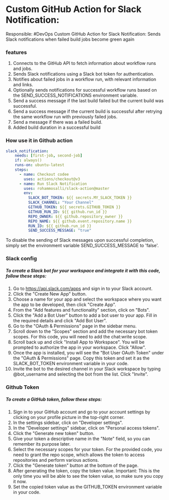 # Custom GitHub Action for Slack Notification:
Responsible: #DevOps
Custom GitHub Action for Slack Notification: Sends Slack notifications when failed build jobs become green again
 
 ### features
1. Connects to the GitHub API to fetch information about workflow runs and jobs.
2. Sends Slack notifications using a Slack bot token for authentication.
3. Notifies about failed jobs in a workflow run, with relevant information and links.
4. Optionally sends notifications for successful workflow runs based on the SEND_SUCCESS_NOTIFICATIONS environment variable.
5. Send a success message if the last build failed but the current build was successful.
6. Send a success message if the current build is successful after retrying the same workflow run with previously failed jobs.
7. Send a message if there was a failed build.
8. Added build duration in a successful build
### How use it in Github action 

```yaml
slack_notification:
    needs: [first-job, second-job]
    if: always()
    runs-on: ubuntu-latest
    steps:
      - name: Checkout codee
        uses: actions/checkout@v3
      - name: Run Slack Notification
        uses: rohammosalli/slack-action@master
        env:
          SLACK_BOT_TOKEN: ${{ secrets.MY_SLACK_TOKEN }}
          SLACK_CHANNEL: "Your Channel"
          GITHUB_TOKEN: ${{ secrets.GITHUB_TOKEN }}
          GITHUB_RUN_ID: ${{ github.run_id }}
          REPO_OWNER: ${{ github.repository_owner }}
          REPO_NAME: ${{ github.event.repository.name }}
          RUN_ID: ${{ github.run_id }}
          SEND_SUCCESS_MESSAGE: "true"
```

To disable the sending of Slack messages upon successful completion, simply set the environment variable SEND_SUCCESS_MESSAGE to 'false'. 


### Slack config
##### To create a Slack bot for your workspace and integrate it with this code, follow these steps:

1. Go to https://api.slack.com/apps and sign in to your Slack account.
2. Click the "Create New App" button.
3. Choose a name for your app and select the workspace where you want the app to be developed, then click "Create App".
4. From the "Add features and functionality" section, click on "Bots".
5. Click the "Add a Bot User" button to add a bot user to your app. Fill in the required details and click "Add Bot User".
6. Go to the "OAuth & Permissions" page in the sidebar menu.
7. Scroll down to the "Scopes" section and add the necessary bot token scopes. For this code, you will need to add the chat:write scope.
8. Scroll back up and click "Install App to Workspace". You will be prompted to authorize the app in your workspace. Click "Allow".
9. Once the app is installed, you will see the "Bot User OAuth Token" under the "OAuth & Permissions" page. Copy this token and set it as the SLACK_BOT_TOKEN environment variable in your code.
10. Invite the bot to the desired channel in your Slack workspace by typing @bot_username and selecting the bot from the list. Click "Invite".

### Github Token 
##### To create a GitHub token, follow these steps:

1. Sign in to your GitHub account and go to your account settings by clicking on your profile picture in the top-right corner.
2. In the settings sidebar, click on "Developer settings".
3. In the "Developer settings" sidebar, click on "Personal access tokens".
4. Click the "Generate new token" button.
5. Give your token a descriptive name in the "Note" field, so you can remember its purpose later.
6. Select the necessary scopes for your token. For the provided code, you need to grant the repo scope, which allows the token to access repositories and perform various actions.
7. Click the "Generate token" button at the bottom of the page.
8. After generating the token, copy the token value. Important: This is the only time you will be able to see the token value, so make sure you copy it now.
10. Set the copied token value as the GITHUB_TOKEN environment variable in your code.

